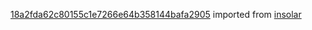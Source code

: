 [18a2fda62c80155c1e7266e64b358144bafa2905](https://github.com/insolar/insolar/commit/18a2fda62c80155c1e7266e64b358144bafa2905) imported from [insolar](https://github.com/insolar/insolar)
